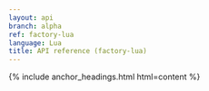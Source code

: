 ```yaml
---
layout: api
branch: alpha
ref: factory-lua
language: Lua
title: API reference (factory-lua)
---
```

{% include anchor_headings.html html=content %}